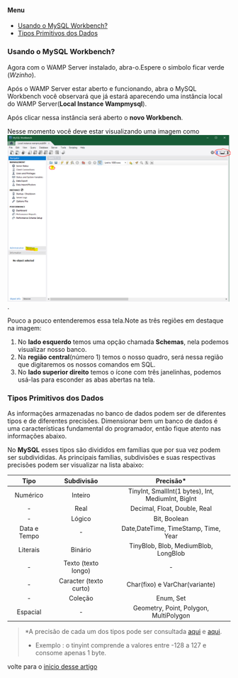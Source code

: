 <a id="inicio"></a>

#### Menu
- [Usando o MySQL Workbench?](#usando-o-mysql-workbench)
- [Tipos Primitivos dos Dados](#tipos-primitivos-dos-dados)


<a id="ancora1"></a>
### Usando o MySQL Workbench?

Agora com o WAMP Server instalado, abra-o.Espere o simbolo ficar verde (*Wzinho*).

Após o WAMP Server estar aberto e funcionando, abra o MySQL Workbench você observará que já estará aparecendo uma instância local do WAMP Server(**Local Instance Wampmysql**). 

Após clicar nessa instância será aberto o **novo Workbench**.

Nesse momento você deve estar visualizando uma imagem como ![essa](img/criando_banco.PNG).

Pouco a pouco entenderemos essa tela.Note as três regiões em destaque na imagem:
1. No **lado esquerdo** temos uma opção chamada **Schemas**, nela podemos visualizar nosso banco.
2. Na **região central**(número 1) temos o nosso quadro, será nessa região que digitaremos os nossos comandos em SQL.
3. No **lado superior direito** temos o ícone com três janelinhas, podemos usá-las para esconder as abas abertas na tela.


### Tipos Primitivos dos Dados

As informações armazenadas no banco de dados podem ser de diferentes tipos e de diferentes precisões. Dimensionar bem um banco de dados é uma características fundamental do programador, então fique atento nas informações abaixo. 

No **MySQL** esses tipos são divididos em famílias que por sua vez podem ser subdivididas. As principais famílias, subdivisões e suas respectivas precisões podem ser visualizar na lista abaixo:

Tipo   | Subdivisão | Precisão*
:---------:|:------:|:------:
Numérico   | Inteiro| TinyInt, SmallInt(1 bytes), Int, MediumInt, BigInt
   -       | Real   |Decimal, Float, Double, Real
-          | Lógico |Bit, Boolean
Data e Tempo| -     |Date,DateTime, TimeStamp, Time, Year
Literais    |Binário|TinyBlob, Blob, MediumBlob, LongBlob
-           | Texto (texto longo)| -
-           |Caracter (texto curto)|Char(fixo) e VarChar(variante)
-           |Coleção|Enum, Set      
Espacial    |   -   | Geometry, Point, Polygon, MultiPolygon

>*A precisão de cada um dos tipos pode ser consultada [aqui](https://medium.com/mandabugs/mysql-tipos-de-dados-introdu%C3%A7%C3%A3o-e-dados-num%C3%A9ricos-1-de-3-a6e48fb5e1d3) e [aqui](https://dev.mysql.com/doc/refman/8.0/en/data-types.html).
> - Exemplo : o tinyint comprende a valores entre -128 a 127 e consome apenas 1 byte.



volte para o [inicio desse artigo](#inicio)






